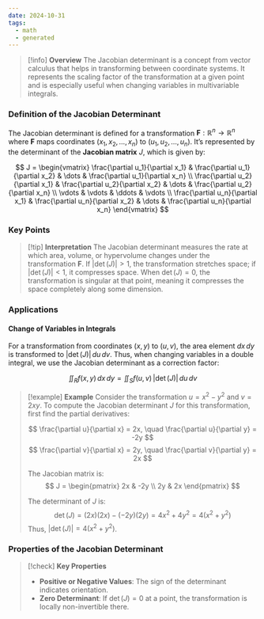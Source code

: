 ```yaml
---
date: 2024-10-31
tags:
  - math
  - generated
---
```


> [!info] **Overview**
> The Jacobian determinant is a concept from vector calculus that helps in transforming between coordinate systems. It represents the scaling factor of the transformation at a given point and is especially useful when changing variables in multivariable integrals.

### Definition of the Jacobian Determinant

The Jacobian determinant is defined for a transformation $\mathbf{F} : \mathbb{R}^n \rightarrow \mathbb{R}^n$ where $\mathbf{F}$ maps coordinates $(x_1, x_2, \dots, x_n)$ to $(u_1, u_2, \dots, u_n)$. It’s represented by the determinant of the **Jacobian matrix** $J$, which is given by:

$$
J = \begin{vmatrix} \frac{\partial u_1}{\partial x_1} & \frac{\partial u_1}{\partial x_2} & \dots & \frac{\partial u_1}{\partial x_n} \\ \frac{\partial u_2}{\partial x_1} & \frac{\partial u_2}{\partial x_2} & \dots & \frac{\partial u_2}{\partial x_n} \\ \vdots & \vdots & \ddots & \vdots \\ \frac{\partial u_n}{\partial x_1} & \frac{\partial u_n}{\partial x_2} & \dots & \frac{\partial u_n}{\partial x_n} \end{vmatrix}
$$

### Key Points

> [!tip] **Interpretation**
> The Jacobian determinant measures the rate at which area, volume, or hypervolume changes under the transformation $\mathbf{F}$. If $|\det(J)| > 1$, the transformation stretches space; if $|\det(J)| < 1$, it compresses space. When $\det(J) = 0$, the transformation is singular at that point, meaning it compresses the space completely along some dimension.

### Applications

#### Change of Variables in Integrals

For a transformation from coordinates $(x, y)$ to $(u, v)$, the area element $dx\,dy$ is transformed to $| \det(J) | \, du \, dv$. Thus, when changing variables in a double integral, we use the Jacobian determinant as a correction factor:

$$
\iint_{R} f(x, y) \, dx \, dy = \iint_{S} f(u, v) \, \left| \det(J) \right| \, du \, dv
$$

> [!example] **Example**
> Consider the transformation $u = x^2 - y^2$ and $v = 2xy$. To compute the Jacobian determinant $J$ for this transformation, first find the partial derivatives:
>
> $$
> \frac{\partial u}{\partial x} = 2x, \quad \frac{\partial u}{\partial y} = -2y
> $$
> $$
> \frac{\partial v}{\partial x} = 2y, \quad \frac{\partial v}{\partial y} = 2x
> $$
>
> The Jacobian matrix is:
> $$
> J = \begin{pmatrix} 2x & -2y \\ 2y & 2x \end{pmatrix}
> $$
> 
> The determinant of $J$ is:
> $$
> \det(J) = (2x)(2x) - (-2y)(2y) = 4x^2 + 4y^2 = 4(x^2 + y^2)
> $$
> Thus, $\left| \det(J) \right| = 4(x^2 + y^2)$.

### Properties of the Jacobian Determinant

> [!check] **Key Properties**
> - **Positive or Negative Values**: The sign of the determinant indicates orientation.
> - **Zero Determinant**: If $\det(J) = 0$ at a point, the transformation is locally non-invertible there.

